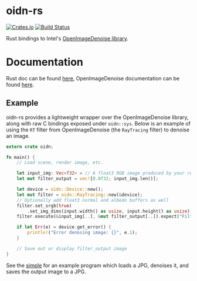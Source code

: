 # oidn-rs

[![Crates.io](https://img.shields.io/crates/v/oidn.svg)](https://crates.io/crates/oidn)
[![Build Status](https://travis-ci.org/Twinklebear/oidn-rs.svg?branch=master)](https://travis-ci.org/Twinklebear/oidn-rs)

Rust bindings to Intel's [OpenImageDenoise library](https://github.com/OpenImageDenoise/oidn).

# Documentation

Rust doc can be found [here](http://www.willusher.io/oidn-rs/oidn),
OpenImageDenoise documentation can be found [here](https://openimagedenoise.github.io/documentation.html).

## Example

oidn-rs provides a lightweight wrapper over the OpenImageDenoise library, along
with raw C bindings exposed under `oidn::sys`. Below is an example of using the
`RT` filter from OpenImageDenoise (the `RayTracing` filter) to denoise an image.

```rust
extern crate oidn;

fn main() {
    // Load scene, render image, etc.

    let input_img: Vec<f32> = // A float3 RGB image produced by your renderer
    let mut filter_output = vec![0.0f32; input_img.len()];

    let device = oidn::Device::new();
    let mut filter = oidn::RayTracing::new(&device);
    // Optionally add float3 normal and albedo buffers as well
    filter.set_srgb(true)
        .set_img_dims(input.width() as usize, input.height() as usize);
    filter.execute(&input_img[..], &mut filter_output[..]).expect("Filter config error!");

    if let Err(e) = device.get_error() {
        println!("Error denosing image: {}", e.1);
    }

    // Save out or display filter_output image
}
```

See the [simple](examples/simple) for an example program which loads a JPG,
denoises it, and saves the output image to a JPG.

